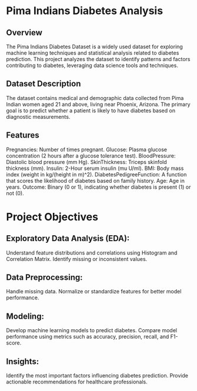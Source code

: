 # Pima Indians Diabetes Analysis
## Overview
The Pima Indians Diabetes Dataset is a widely used dataset for exploring machine learning techniques and statistical analysis related to diabetes prediction.
This project analyzes the dataset to identify patterns and factors contributing to diabetes, leveraging data science tools and techniques.

## Dataset Description
The dataset contains medical and demographic data collected from Pima Indian women aged 21 and above, living near Phoenix, Arizona. 
The primary goal is to predict whether a patient is likely to have diabetes based on diagnostic measurements.

## Features
Pregnancies: Number of times pregnant.
Glucose: Plasma glucose concentration (2 hours after a glucose tolerance test).
BloodPressure: Diastolic blood pressure (mm Hg).
SkinThickness: Triceps skinfold thickness (mm).
Insulin: 2-Hour serum insulin (mu U/ml).
BMI: Body mass index (weight in kg/(height in m)^2).
DiabetesPedigreeFunction: A function that scores the likelihood of diabetes based on family history.
Age: Age in years.
Outcome: Binary (0 or 1), indicating whether diabetes is present (1) or not (0).

# Project Objectives
## Exploratory Data Analysis (EDA):
Understand feature distributions and correlations using Histogram and Correlation Matrix.
Identify missing or inconsistent values.

## Data Preprocessing:
Handle missing data.
Normalize or standardize features for better model performance.

## Modeling:
Develop machine learning models to predict diabetes.
Compare model performance using metrics such as accuracy, precision, recall, and F1-score.

## Insights:
Identify the most important factors influencing diabetes prediction.
Provide actionable recommendations for healthcare professionals.
